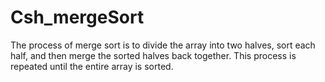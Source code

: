 # Csh_mergeSort
The process of merge sort is to divide the array into two halves, sort each half, and then merge the sorted halves back together. This process is repeated until the entire array is sorted.
